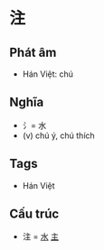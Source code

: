 # 注

## Phát âm
* Hán Việt: chú

## Nghĩa
* ⺡= 水
* (v) chú ý, chú thích

## Tags
* Hán Việt

## Cấu trúc
* 注 = [水](水.md) [主](主.md)

<script>window.HANZI_FIELD='注';</script>
